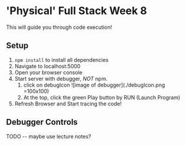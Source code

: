 # 'Physical' Full Stack Week 8

This will guide you through code execution!


## Setup

1. `npm install` to install all dependencies
2. Navigate to localhost:5000
3. Open your browser console
4. Start server with debugger, *NOT* npm.
   1. click on debugIcon ![image of  debugger](./debugIcon.png  =100x100)
   2. At the top, click the green Play button by RUN (Launch Program)
5. Refresh Browser and Start tracing the code!
   

## Debugger Controls
TODO -- maybe use lecture notes?


